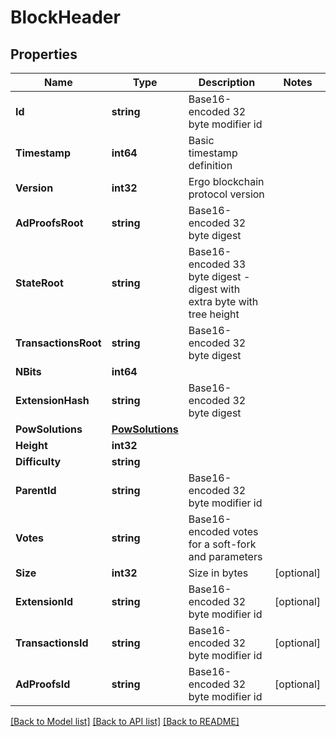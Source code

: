 # BlockHeader

## Properties

Name | Type | Description | Notes
------------ | ------------- | ------------- | -------------
**Id** | **string** | Base16-encoded 32 byte modifier id | 
**Timestamp** | **int64** | Basic timestamp definition | 
**Version** | **int32** | Ergo blockchain protocol version | 
**AdProofsRoot** | **string** | Base16-encoded 32 byte digest | 
**StateRoot** | **string** | Base16-encoded 33 byte digest - digest with extra byte with tree height | 
**TransactionsRoot** | **string** | Base16-encoded 32 byte digest | 
**NBits** | **int64** |  | 
**ExtensionHash** | **string** | Base16-encoded 32 byte digest | 
**PowSolutions** | [**PowSolutions**](PowSolutions.md) |  | 
**Height** | **int32** |  | 
**Difficulty** | **string** |  | 
**ParentId** | **string** | Base16-encoded 32 byte modifier id | 
**Votes** | **string** | Base16-encoded votes for a soft-fork and parameters | 
**Size** | **int32** | Size in bytes | [optional] 
**ExtensionId** | **string** | Base16-encoded 32 byte modifier id | [optional] 
**TransactionsId** | **string** | Base16-encoded 32 byte modifier id | [optional] 
**AdProofsId** | **string** | Base16-encoded 32 byte modifier id | [optional] 

[[Back to Model list]](../README.md#documentation-for-models) [[Back to API list]](../README.md#documentation-for-api-endpoints) [[Back to README]](../README.md)


